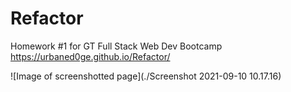 # Refactor
Homework #1 for GT Full Stack Web Dev Bootcamp
https://urbaned0ge.github.io/Refactor/

![Image of screenshotted page](./Screenshot 2021-09-10 10.17.16)
